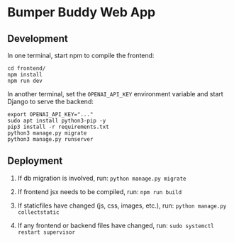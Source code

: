 # Bumper Buddy Web App

## Development
In one terminal, start npm to compile the frontend:
```
cd frontend/
npm install
npm run dev
```

In another terminal, set the `OPENAI_API_KEY` environment variable and start Django to serve the backend:
```
export OPENAI_API_KEY="..."
sudo apt install python3-pip -y
pip3 install -r requirements.txt
python3 manage.py migrate
python3 manage.py runserver
```

## Deployment
1. If db migration is involved, run:
`python manage.py migrate`

2. If frontend jsx needs to be compiled, run:
`npm run build`

3. If staticfiles have changed (js, css, images, etc.), run:
`python manage.py collectstatic`

4. If any frontend or backend files have changed, run:
`sudo systemctl restart supervisor`
